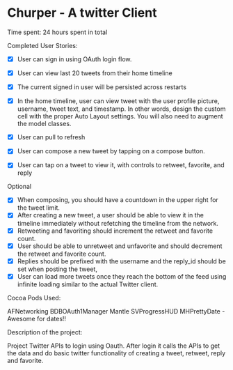Churper - A twitter Client
=========================

Time spent:  24 hours spent in total

Completed User Stories: 

- [x] User can sign in using OAuth login flow.
- [x] User can view last 20 tweets from their home timeline
- [x] The current signed in user will be persisted across restarts 
- [x] In the home timeline, user can view tweet with the user profile picture, username, tweet text, and timestamp.  In other words, design the custom cell with the proper Auto Layout settings.  You will also need to augment the model classes.
- [x] User can pull to refresh 
- [x] User can compose a new tweet by tapping on a compose button.
- [x] User can tap on a tweet to view it, with controls to retweet, favorite, and reply 


Optional
- [x] When composing, you should have a countdown in the upper right for the tweet limit.
- [x] After creating a new tweet, a user should be able to view it in the timeline immediately without refetching the timeline from the network.
- [x] Retweeting and favoriting should increment the retweet and favorite count.
- [x] User should be able to unretweet and unfavorite and should decrement the retweet and favorite count.
- [x] Replies should be prefixed with the username and the reply_id should be set when posting the tweet,
- [x] User can load more tweets once they reach the bottom of the feed using infinite loading similar to the actual Twitter client.

Cocoa Pods Used: 

AFNetworking
BDBOAuth1Manager
Mantle
SVProgressHUD
MHPrettyDate  - Awesome for dates!! 

Description of the project:

Project Twitter APIs to login using Oauth. After login it calls the APIs to get the data and do basic twitter functionality of creating a tweet, retweet, reply and favorite.  
